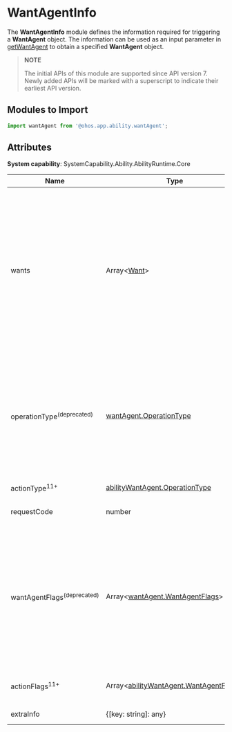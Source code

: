 # WantAgentInfo

The **WantAgentInfo** module defines the information required for triggering a **WantAgent** object. The information can be used as an input parameter in [getWantAgent](js-apis-app-ability-wantAgent.md#wantagentgetwantagent) to obtain a specified **WantAgent** object.

> **NOTE**
> 
> The initial APIs of this module are supported since API version 7. Newly added APIs will be marked with a superscript to indicate their earliest API version.

## Modules to Import

```ts
import wantAgent from '@ohos.app.ability.wantAgent';
```

## Attributes

**System capability**: SystemCapability.Ability.AbilityRuntime.Core

| Name          | Type                           | Mandatory| Description                  |
| -------------- | ------------------------------- | ---- | ---------------------- |
| wants          | Array\<[Want](js-apis-application-want.md)\>                   | Yes  | Array of all **Want** objects. Currently, only one Want is supported. The array is reserved for future capability expansion. If multiple values are passed in, only the first member in the array is used.   |
| operationType<sup>(deprecated)</sup>  | [wantAgent.OperationType](js-apis-wantAgent.md#operationtype)         | No  | Operation type.<br>This attribute is supported since API version 7 and deprecated since API version 11. You are advised to use **[actionType]** instead.              |
| actionType<sup>11+</sup> | [abilityWantAgent.OperationType](js-apis-app-ability-wantAgent.md#operationtype)         | No  | Operation type.              |
| requestCode    | number                          | Yes  | Request code defined by the user.|
| wantAgentFlags<sup>(deprecated)</sup> | Array<[wantAgent.WantAgentFlags](js-apis-wantAgent.md#wantagentflags)> | No  | Array of flags for using the **WantAgent** object.<br>This attribute is supported since API version 7 and deprecated since API version 11. You are advised to use **[actionFlags]** instead.          |
| actionFlags<sup>11+</sup> | Array<[abilityWantAgent.WantAgentFlags](js-apis-app-ability-wantAgent.md#wantagentflags)> | No  | Array of flags for using the **WantAgent** object.          |
| extraInfo      | {[key: string]: any}            | No  | Extra information.              |
